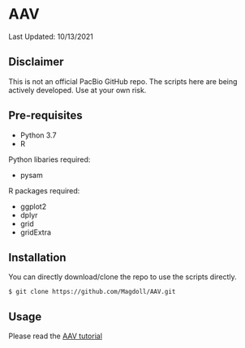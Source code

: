 # AAV

Last Updated: 10/13/2021

## Disclaimer

This is not an official PacBio GitHub repo. The scripts here are being actively developed. Use at your own risk.


## Pre-requisites

* Python 3.7
* R

Python libaries required:
* pysam

R packages required:
* ggplot2
* dplyr
* grid
* gridExtra

## Installation

You can directly download/clone the repo to use the scripts directly.

```
$ git clone https://github.com/Magdoll/AAV.git
```

## Usage

Please read the [AAV tutorial](https://github.com/Magdoll/AAV/wiki/Tutorial:-Analyzing-AAV-Data)

